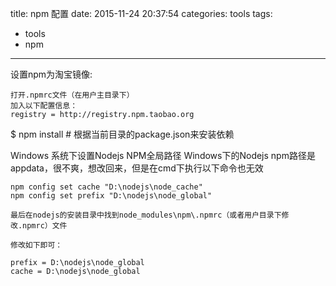 title: npm 配置
date: 2015-11-24 20:37:54
categories: tools
tags:
  - tools
  - npm
---

设置npm为淘宝镜像:

	打开.npmrc文件（在用户主目录下）
	加入以下配置信息：
	registry = http://registry.npm.taobao.org




$ npm install   	# 根据当前目录的package.json来安装依赖



Windows 系统下设置Nodejs NPM全局路径
	Windows下的Nodejs npm路径是appdata，很不爽，想改回来，但是在cmd下执行以下命令也无效

	npm config set cache "D:\nodejs\node_cache"
	npm config set prefix "D:\nodejs\node_global"

	最后在nodejs的安装目录中找到node_modules\npm\.npmrc（或者用户目录下修改.npmrc）文件

	修改如下即可：

	prefix = D:\nodejs\node_global
	cache = D:\nodejs\node_global